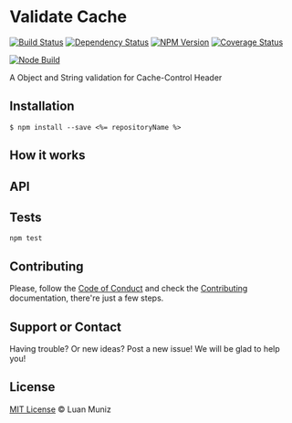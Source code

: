 Validate Cache
=========
[![Build Status][travis-image]][travis-url] [![Dependency Status][depstat-image]][depstat-url] [![NPM Version][node-image]][node-url] [![Coverage Status][coverrals-image]][coverrals-url]

[![Node Build][nodei-image]][nodei-url]

A Object and String validation for Cache-Control Header

## Installation

```shell
$ npm install --save <%= repositoryName %>
```

## How it works

## API

## Tests
`npm test`

## Contributing
Please, follow the [Code of Conduct](https://gist.github.com/luanmuniz/92b159ee3d437dc49eb8ad6508e2ee39) and check the [Contributing](CONTRIBUTING.md) documentation, there're just a few steps.

## Support or Contact

Having trouble? Or new ideas? Post a new issue! We will be glad to help you!

## License

[MIT License](https://gist.github.com/luanmuniz/aab4d433106ec340c1f3b861aff34748) © Luan Muniz

[travis-url]: https://travis-ci.org/validate-cache
[travis-image]: https://travis-ci.org/validate-cache.png?branch=master
[depstat-url]: https://david-dm.org/validate-cache#info=devDependencies
[depstat-image]: https://david-dm.org/validate-cache/dev-status.png
[nodei-image]: https://nodei.co/npm/validate-cache.png
[nodei-url]: https://nodei.co/npm/validate-cache
[node-image]: https://badge.fury.io/js/validate-cache.svg
[node-url]: http://badge.fury.io/js/validate-cache
[coverrals-image]: https://coveralls.io/repos/github/validate-cache/badge.svg?branch=master
[coverrals-url]: https://coveralls.io/github/validate-cache?branch=master
